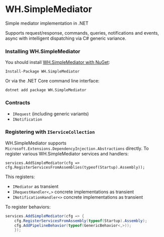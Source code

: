 # WH.SimpleMediator

Simple mediator implementation in .NET

Supports request/response, commands, queries, notifications and events, async with intelligent dispatching via C# generic variance.

### Installing WH.SimpleMediator

You should install [WH.SimpleMediator with NuGet](https://www.nuget.org/packages/WH.SimpleMediator):

    Install-Package WH.SimpleMediator

Or via the .NET Core command line interface:

    dotnet add package WH.SimpleMediator

### Contracts

- `IRequest` (including generic variants)
- `INotification`

### Registering with `IServiceCollection`

WH.SimpleMediator supports `Microsoft.Extensions.DependencyInjection.Abstractions` directly. To register various WH.SimpleMediator services and handlers:

```
services.AddSimpleMediator(cfg => cfg.RegisterServicesFromAssemblies(typeof(Startup).Assembly));
```

This registers:

- `IMediator` as transient
- `IRequestHandler<,>` concrete implementations as transient
- `INotificationHandler<>` concrete implementations as transient

To register behaviors:

```csharp
services.AddSimpleMediator(cfg => {
    cfg.RegisterServicesFromAssembly(typeof(Startup).Assembly);
    cfg.AddPipelineBehavior(typeof(GenericBehavior<,>));
    });
```
